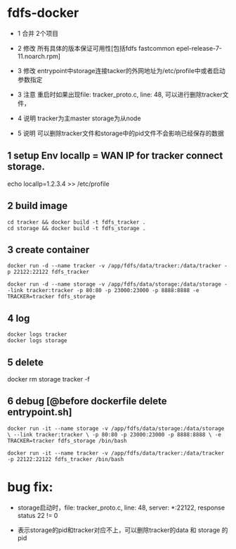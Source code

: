 # fdfs-docker

- 1 合并 2个项目

- 2 修改 所有具体的版本保证可用性[包括fdfs fastcommon epel-release-7-11.noarch.rpm]

- 3 修改 entrypoint中storage连接tacker的外网地址为/etc/profile中或者启动参数指定

- 3 注意 重启时如果出现file: tracker_proto.c, line: 48, 可以进行删除tracker文件，

- 4 说明 tracker为主master storage为从node

- 5 说明 可以删除tracker文件和storage中的pid文件不会影响已经保存的数据



## 1 setup Env localIp = WAN IP   for tracker connect storage.
echo localIp=1.2.3.4  >> /etc/profile

## 2 build image 
```
cd tracker && docker build -t fdfs_tracker .
cd storage && docker build -t fdfs_storage .
```

## 3 create container 
`
docker run -d --name tracker -v /app/fdfs/data/tracker:/data/tracker -p 22122:22122 fdfs_tracker
`

`
docker run -d --name storage -v /app/fdfs/data/storage:/data/storage --link tracker:tracker -p 80:80 -p 23000:23000 -p 8888:8888 -e TRACKER=tracker fdfs_storage
`


## 4 log
```
docker logs tracker
docker logs storage 
```

## 5 delete 
docker rm storage  tracker -f


## 6 debug  [@before dockerfile delete entrypoint.sh]
`docker run -it --name storage -v /app/fdfs/data/storage:/data/storage \
  --link tracker:tracker \
  -p 80:80 -p 23000:23000 -p 8888:8888 \
  -e TRACKER=tracker fdfs_storage /bin/bash`
  
`docker run -it --name tracker -v /app/fdfs/data/tracker:/data/tracker -p 22122:22122 fdfs_tracker /bin/bash`






# bug fix:

* storage启动时，file: tracker_proto.c, line: 48, server: *:22122, response status 22 != 0

- 表示storage的pid和tracker对应不上，可以删除tracker的data 和 storage 的pid


